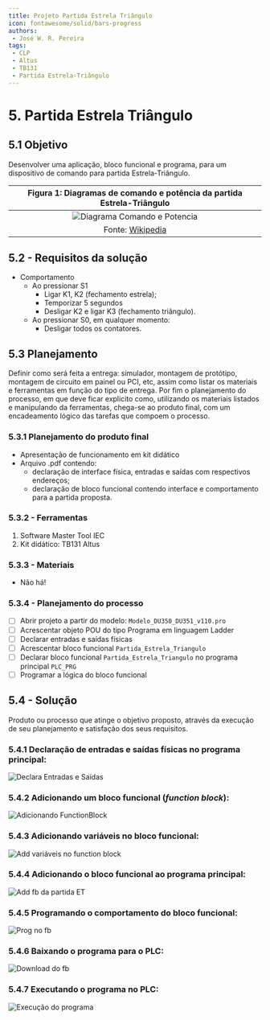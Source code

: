 ```yaml
---
title: Projeto Partida Estrela Triângulo
icon: fontawesome/solid/bars-progress
authors:
 - José W. R. Pereira
tags:
 - CLP
 - Altus
 - TB131
 - Partida Estrela-Triângulo
---
```


# 5. Partida Estrela Triângulo


## 5.1 Objetivo
Desenvolver uma aplicação, bloco funcional e programa, 
para um dispositivo de comando para partida Estrela-Triângulo.

| Figura 1: Diagramas de comando e potência da partida Estrela-Triângulo |
|:-------------------:|
| ![Diagrama Comando e Potencia](./img/A1-5_1-partida-estrela-delta-comando-potencia.png) |
|Fonte: [Wikipedia](https://pt.wikipedia.org/wiki/Partida_estrela-tri%C3%A2ngulo) |


## 5.2 - Requisitos da solução
* Comportamento
    * Ao pressionar S1
	    * Ligar K1, K2 (fechamento estrela);
        * Temporizar 5 segundos
        * Desligar K2 e ligar K3 (fechamento triângulo).
	* Ao pressionar S0, em qualquer momento:
		* Desligar todos os contatores.

## 5.3 Planejamento

Definir como será feita a entrega: 
simulador, montagem de protótipo, montagem de circuito em painel ou PCI, etc, 
assim como listar os materiais e ferramentas em função do tipo de entrega. 
Por fim o planejamento do processo, em que deve ficar explicito como, 
utilizando os materiais listados e manipulando da ferramentas, 
chega-se ao produto final, com um encadeamento lógico das tarefas que compoem o processo.


### 5.3.1 Planejamento do produto final

* Apresentação de funcionamento em kit didático
* Arquivo .pdf contendo:
	* declaração de interface física, entradas e saídas com respectivos endereços;
	* declaração de bloco funcional contendo interface e comportamento para a partida proposta.


### 5.3.2 - Ferramentas

1. Software Master Tool IEC
2. Kit didático: TB131 Altus


### 5.3.3 - Materiais

* Não há!


### 5.3.4 - Planejamento do processo
* [ ] Abrir projeto a partir do modelo: `Modelo_DU350_DU351_v110.pro`
* [ ] Acrescentar objeto POU do tipo Programa em linguagem Ladder
* [ ] Declarar entradas e saídas físicas
* [ ] Acrescentar bloco funcional `Partida_Estrela_Triangulo`
* [ ] Declarar bloco funcional `Partida_Estrela_Triangulo` no programa principal `PLC_PRG`
* [ ] Programar a lógica do bloco funcional

## 5.4 - Solução

Produto ou processo que atinge o objetivo proposto, 
através da execução de seu planejamento e satisfação dos seus requisitos.

### 5.4.1 Declaração de entradas e saídas físicas no programa principal:

![Declara Entradas e Saídas](./gif/A1-5_1-declara_entradas_saidas.gif)

### 5.4.2 Adicionando um bloco funcional (*function block*):

![Adicionando FunctionBlock](./gif/A1-5_2-add_fb.gif)

### 5.4.3 Adicionando variáveis no bloco funcional:

![Add variáveis no function block](./gif/A1-5_3-add_vars_fb.gif)

### 5.4.4 Adicionando o bloco funcional ao programa principal:

![Add fb da partida ET](./gif/A1-5_4-add_fb_partida_et.gif)

### 5.4.5 Programando o comportamento do bloco funcional:

![Prog no fb](./gif/A1-5_5-fb_prog.gif)

### 5.4.6 Baixando o programa para o PLC:

![Download do fb](./gif/A1-5_6-fb_download.gif)

### 5.4.7 Executando o programa no PLC:

![Execução do programa](./gif/A1-5_7-partida_et_exec.gif)



